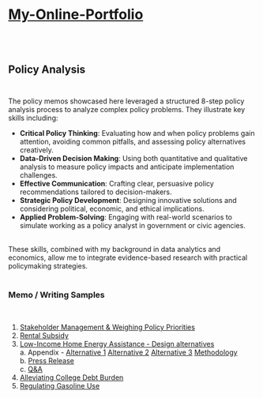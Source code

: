 # [My-Online-Portfolio](/gsam95/gsam95)  


</br></br>

## Policy Analysis  </br></br>

The policy memos showcased here leveraged a structured 8-step policy analysis process to analyze complex policy problems. They illustrate key skills including:
</br>
- **Critical Policy Thinking**: Evaluating how and when policy problems gain attention, avoiding common pitfalls, and assessing policy alternatives creatively.
- **Data-Driven Decision Making**: Using both quantitative and qualitative analysis to measure policy impacts and anticipate implementation challenges.
- **Effective Communication**: Crafting clear, persuasive policy recommendations tailored to decision-makers.
- **Strategic Policy Development**: Designing innovative solutions and considering political, economic, and ethical implications.
- **Applied Problem-Solving**: Engaging with real-world scenarios to simulate working as a policy analyst in government or civic agencies.
</br>
These skills, combined with my background in data analytics and economics, allow me to integrate evidence-based research with practical policymaking strategies.
</br>
</br>

### Memo / Writing Samples 
</br>

1. [Stakeholder Management & Weighing Policy Priorities](/ProjPANeedAssessStakeholdMgmt.docx) </br>
2. [Rental Subsidy](/ProjPARentalSubsidy.docx) </br>
3. [Low-Income Home Energy Assistance - Design alternatives](/ProjPALIEnergyAssistance.docx) </br>
   a. Appendix  - [Alternative 1](/ProjPALIHEAPAppendixAlternative1.xlsx) [Alternative 2](/ProjPALIHEAPAppendixAlternative2.xlsx) [Alternative 3](/ProjPALIHEAPAppendixAlternative3.xlsx) [Methodology](/ProjPALIHEAPAppendixMethodology.docx) </br>
   b. [Press Release](/ProjPALIHEAPPressrelease.docx) </br>
   c. [Q&A](/ProjPALIHEAPQ&AforInternalUse.docx)  </br>
5. [Alleviating College Debt Burden](/ProjPACollegeDebtBurden.docx) </br>
6. [Regulating Gasoline Use](/ProjPAGasolineUse.docx) </br>
